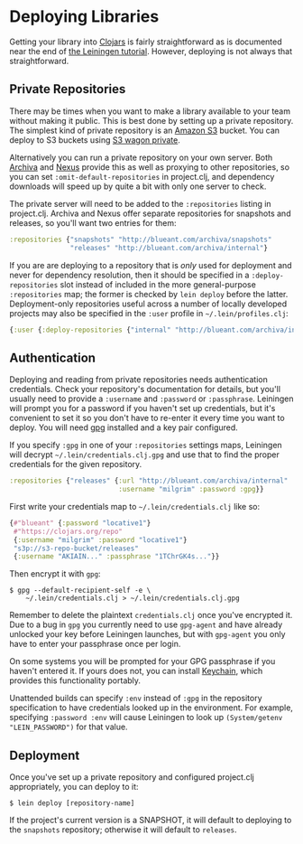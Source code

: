 # Deploying Libraries

Getting your library into [Clojars](http://clojars.org) is fairly
straightforward as is documented near the end of
[the Leiningen tutorial](https://github.com/technomancy/leiningen/blob/stable/doc/TUTORIAL.md).
However, deploying is not always that straightforward.

## Private Repositories

There may be times when you want to make a library available to your
team without making it public. This is best done by setting up a
private repository. The simplest kind of private repository is an
[Amazon S3](http://aws.amazon.com/s3/) bucket. You can deploy to S3
buckets using [S3 wagon private](https://github.com/technomancy/s3-wagon-private).

Alternatively you can run a private repository on your own server.
Both [Archiva](http://archiva.apache.org/) and
[Nexus](http://nexus.sonatype.org/) provide this as well as proxying
to other repositories, so you can set `:omit-default-repositories` in
project.clj, and dependency downloads will speed up by quite a bit
with only one server to check.

The private server will need to be added to the `:repositories`
listing in project.clj. Archiva and Nexus offer separate repositories
for snapshots and releases, so you'll want two entries for them:

```clj
:repositories {"snapshots" "http://blueant.com/archiva/snapshots"
               "releases" "http://blueant.com/archiva/internal"}
```

If you are are deploying to a repository that is _only_ used for deployment
and never for dependency resolution, then it should be specified in a
`:deploy-repositories` slot instead of included in the more general-purpose
`:repositories` map; the former is checked by `lein deploy` before the latter.
Deployment-only repositories useful across a number of locally developed
projects may also be specified in the `:user` profile in `~/.lein/profiles.clj`:

```clj
{:user {:deploy-repositories {"internal" "http://blueant.com/archiva/internal"}}}
```

## Authentication

Deploying and reading from private repositories needs authentication
credentials. Check your repository's documentation for details, but
you'll usually need to provide a `:username` and `:password` or
`:passphrase`. Leiningen will prompt you for a password if you haven't
set up credentials, but it's convenient to set it so you don't have to
re-enter it every time you want to deploy. You will need
[gpg](http://www.gnupg.org/) installed and a key pair configured.

If you specify `:gpg` in one of your `:repositories` settings maps,
Leiningen will decrypt `~/.lein/credentials.clj.gpg` and use that to
find the proper credentials for the given repository.

```clj
:repositories {"releases" {:url "http://blueant.com/archiva/internal"
                           :username "milgrim" :password :gpg}}
```

First write your credentials map to `~/.lein/credentials.clj` like so:

```clj
{#"blueant" {:password "locative1"}
 #"https://clojars.org/repo"
 {:username "milgrim" :password "locative1"}
 "s3p://s3-repo-bucket/releases"
 {:username "AKIAIN..." :passphrase "1TChrGK4s..."}}
```

Then encrypt it with `gpg`:

    $ gpg --default-recipient-self -e \
        ~/.lein/credentials.clj > ~/.lein/credentials.clj.gpg

Remember to delete the plaintext `credentials.clj` once you've
encrypted it. Due to a bug in `gpg` you currently need to use
`gpg-agent` and have already unlocked your key before Leiningen
launches, but with `gpg-agent` you only have to enter your passphrase
once per login.

On some systems you will be prompted for your GPG passphrase if you
haven't entered it. If yours does not, you can install
[Keychain](https://github.com/funtoo/keychain), which provides this
functionality portably.

Unattended builds can specify `:env` instead of `:gpg` in the
repository specification to have credentials looked up in the
environment. For example, specifying `:password :env` will cause
Leiningen to look up `(System/getenv "LEIN_PASSWORD")` for that value.

## Deployment

Once you've set up a private repository and configured project.clj
appropriately, you can deploy to it:

    $ lein deploy [repository-name]

If the project's current version is a SNAPSHOT, it will default to
deploying to the `snapshots` repository; otherwise it will default to
`releases`.
